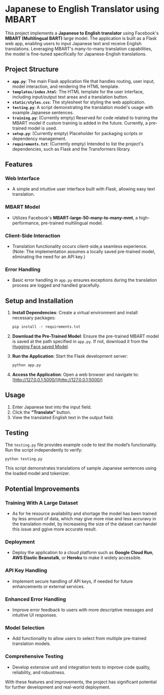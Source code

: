 # Japanese to English Translator using MBART

This project implements a **Japanese to English translator** using Facebook's **MBART (Multilingual BART)** large model. The application is built as a Flask web app, enabling users to input Japanese text and receive English translations. Leveraging MBART's many-to-many translation capabilities, the model is fine-tuned specifically for Japanese-English translations.

## Project Structure

- **`app.py`**: The main Flask application file that handles routing, user input, model interaction, and rendering the HTML template.
- **`templates/index.html`**: The HTML template for the user interface, including input/output text areas and a translation button.
- **`static/styles.css`**: The stylesheet for styling the web application.
- **`testing.py`**: A script demonstrating the translation model's usage with example Japanese sentences.
- **`training.py`**: (Currently empty) Reserved for code related to training the MBART model if custom training is added in the future. Currently, a pre-trained model is used.
- **`setup.py`**: (Currently empty) Placeholder for packaging scripts or dependency management.
- **`requirements.txt`**: (Currently empty) Intended to list the project's dependencies, such as Flask and the Transformers library.

## Features

### Web Interface
- A simple and intuitive user interface built with Flask, allowing easy text translation.

### MBART Model
- Utilizes Facebook's **MBART-large-50-many-to-many-mmt**, a high-performance, pre-trained multilingual model.

### Client-Side Interaction
- Translation functionality occurs client-side,a seamless experience. (Note: The implementation assumes a locally saved pre-trained model, eliminating the need for an API key.)

### Error Handling
- Basic error handling in `app.py` ensures exceptions during the translation process are logged and handled gracefully.

## Setup and Installation

1. **Install Dependencies**:
   Create a virtual environment and install necessary packages:
   ```bash
   pip install -r requirements.txt
   ```

2. **Download the Pre-Trained Model**:
   Ensure the pre-trained MBART model is saved at the path specified in `app.py`. If not, download it from the [Hugging Face saved Model](https://huggingface.co/Nishur/jap_to_eng/tree/main). 

3. **Run the Application**:
   Start the Flask development server:
   ```bash
   python app.py
   ```

4. **Access the Application**:
   Open a web browser and navigate to:
   [http://127.0.0.1:5000/](http://127.0.0.1:5000/)

## Usage

1. Enter Japanese text into the input field.
2. Click the **"Translate"** button.
3. View the translated English text in the output field.

## Testing

The `testing.py` file provides example code to test the model’s functionality. Run the script independently to verify:
```bash
python testing.py
```
This script demonstrates translations of sample Japanese sentences using the loaded model and tokenizer.

## Potential Improvements

### Training With A Large Dataset
- As for he resource availability and shortage the model has been trained by less amount of data, which may give more nise and less accuravy in the translation model, by increaseing the size of the dataset can handel this issue and ggive more accurate result.

### Deployment
- Deploy the application to a cloud platform such as **Google Cloud Run**, **AWS Elastic Beanstalk**, or **Heroku** to make it widely accessible.

### API Key Handling
- Implement secure handling of API keys, if needed for future enhancements or external services.

### Enhanced Error Handling
- Improve error feedback to users with more descriptive messages and intuitive UI responses.

### Model Selection
- Add functionality to allow users to select from multiple pre-trained translation models.

### Comprehensive Testing
- Develop extensive unit and integration tests to improve code quality, reliability, and robustness.

With these features and improvements, the project has significant potential for further development and real-world deployment.

